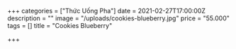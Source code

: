 +++
categories = ["Thức Uống Pha"]
date = 2021-02-27T17:00:00Z
description = ""
image = "/uploads/cookies-blueberry.jpg"
price = "55.000"
tags = []
title = "Cookies Blueberry"

+++
